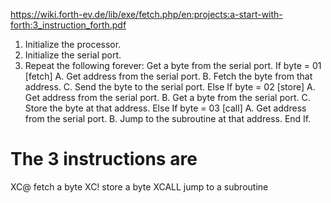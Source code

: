 https://wiki.forth-ev.de/lib/exe/fetch.php/en:projects:a-start-with-forth:3_instruction_forth.pdf

1. Initialize the processor.
2. Initialize the serial port.
3. Repeat the following forever:
Get a byte from the serial port.
If byte = 01 [fetch]
A. Get address from the serial port.
B. Fetch the byte from that address.
C. Send the byte to the serial port.
Else If byte = 02 [store]
A. Get address from the serial port.
B. Get a byte from the serial port.
C. Store the byte at that address.
Else If byte = 03 [call]
A. Get address from the serial port.
B. Jump to the subroutine at that address.
End If.





# The 3 instructions are

XC@ fetch a byte
XC! store a byte
XCALL jump to a subroutine